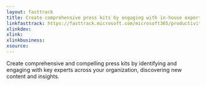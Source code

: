 ```yaml
---
layout: fasttrack
title: Create comprehensive press kits by engaging with in-house experts
linkfasttrack: https://fasttrack.microsoft.com/microsoft365/productivitylibrary/Create-comprehensive-press-kits-by-engaging-with-inhouse-experts 
xlinkdev: 
xlink: 
xlinkbusiness: 
xsource: 
---
```

Create comprehensive and compelling press kits by identifying and engaging with key experts across your organization, discovering new content and insights.